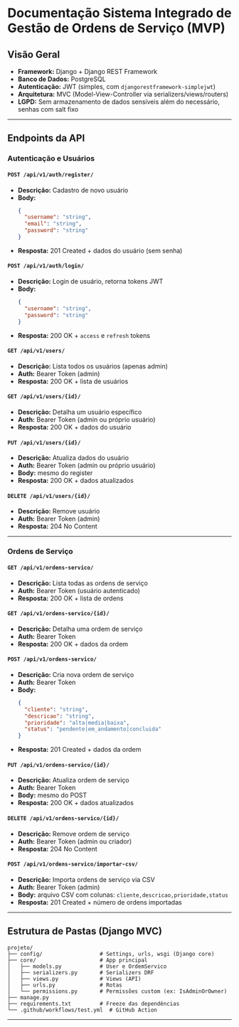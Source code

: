 # Documentação Sistema Integrado de Gestão de Ordens de Serviço (MVP)

## Visão Geral

- **Framework:** Django + Django REST Framework
- **Banco de Dados:** PostgreSQL
- **Autenticação:** JWT (simples, com `djangorestframework-simplejwt`)
- **Arquitetura:** MVC (Model-View-Controller via serializers/views/routers)
- **LGPD:** Sem armazenamento de dados sensíveis além do necessário, senhas com salt fixo

---

## Endpoints da API

### Autenticação e Usuários

#### `POST /api/v1/auth/register/`
- **Descrição:** Cadastro de novo usuário
- **Body:**
  ```json
  {
    "username": "string",
    "email": "string",
    "password": "string"
  }
  ```
- **Resposta:** 201 Created + dados do usuário (sem senha)

#### `POST /api/v1/auth/login/`
- **Descrição:** Login de usuário, retorna tokens JWT
- **Body:**
  ```json
  {
    "username": "string",
    "password": "string"
  }
  ```
- **Resposta:** 200 OK + `access` e `refresh` tokens

#### `GET /api/v1/users/`
- **Descrição:** Lista todos os usuários (apenas admin)
- **Auth:** Bearer Token (admin)
- **Resposta:** 200 OK + lista de usuários

#### `GET /api/v1/users/{id}/`
- **Descrição:** Detalha um usuário específico
- **Auth:** Bearer Token (admin ou próprio usuário)
- **Resposta:** 200 OK + dados do usuário

#### `PUT /api/v1/users/{id}/`
- **Descrição:** Atualiza dados do usuário
- **Auth:** Bearer Token (admin ou próprio usuário)
- **Body:** mesmo do register
- **Resposta:** 200 OK + dados atualizados

#### `DELETE /api/v1/users/{id}/`
- **Descrição:** Remove usuário
- **Auth:** Bearer Token (admin)
- **Resposta:** 204 No Content

---

### Ordens de Serviço

#### `GET /api/v1/ordens-servico/`
- **Descrição:** Lista todas as ordens de serviço
- **Auth:** Bearer Token (usuário autenticado)
- **Resposta:** 200 OK + lista de ordens

#### `GET /api/v1/ordens-servico/{id}/`
- **Descrição:** Detalha uma ordem de serviço
- **Auth:** Bearer Token
- **Resposta:** 200 OK + dados da ordem

#### `POST /api/v1/ordens-servico/`
- **Descrição:** Cria nova ordem de serviço
- **Auth:** Bearer Token
- **Body:**
  ```json
  {
    "cliente": "string",
    "descricao": "string",
    "prioridade": "alta|media|baixa",
    "status": "pendente|em_andamento|concluida"
  }
  ```
- **Resposta:** 201 Created + dados da ordem

#### `PUT /api/v1/ordens-servico/{id}/`
- **Descrição:** Atualiza ordem de serviço
- **Auth:** Bearer Token
- **Body:** mesmo do POST
- **Resposta:** 200 OK + dados atualizados

#### `DELETE /api/v1/ordens-servico/{id}/`
- **Descrição:** Remove ordem de serviço
- **Auth:** Bearer Token (admin ou criador)
- **Resposta:** 204 No Content

#### `POST /api/v1/ordens-servico/importar-csv/`
- **Descrição:** Importa ordens de serviço via CSV
- **Auth:** Bearer Token (admin)
- **Body:** arquivo CSV com colunas: `cliente,descricao,prioridade,status`
- **Resposta:** 201 Created + número de ordens importadas

---

## Estrutura de Pastas (Django MVC)

```
projeto/
├── config/                  # Settings, urls, wsgi (Django core)
├── core/                    # App principal
│   ├── models.py            # User e OrdemServico
│   ├── serializers.py       # Serializers DRF
│   ├── views.py             # Views (API)
│   ├── urls.py              # Rotas
│   └── permissions.py       # Permissões custom (ex: IsAdminOrOwner)
├── manage.py
├── requirements.txt         # Freeze das dependências
└── .github/workflows/test.yml  # GitHub Action
```

---
